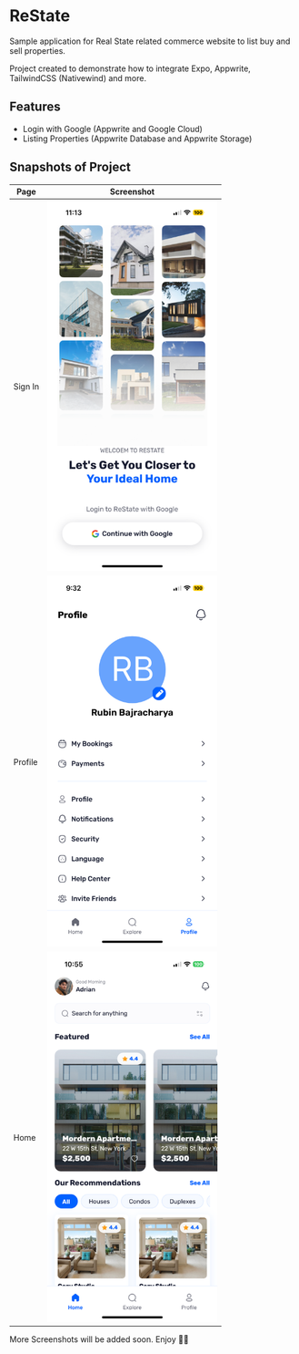 # ReState

Sample application for Real State related commerce website to list buy and sell properties.

Project created to demonstrate how to integrate Expo, Appwrite, TailwindCSS (Nativewind) and more.

## Features

- Login with Google (Appwrite and Google Cloud)
- Listing Properties (Appwrite Database and Appwrite Storage)

## Snapshots of Project

| Page    | Screenshot                                   |
| ------- | -------------------------------------------- |
| Sign In | <img src="./screenshots/1.png" width="300"/> |
| Profile | <img src="./screenshots/2.png" width="300"/> |
| Home    | <img src="./screenshots/3.png" width="300"/> |

More Screenshots will be added soon. Enjoy 👋🚀
